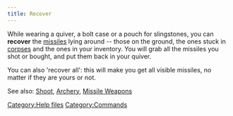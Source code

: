 ```yaml
---
title: Recover
---
```


While wearing a quiver, a bolt case or a pouch for slingstones, you can
**recover** the [missiles](ammunition "wikilink") lying around -- those
on the ground, the ones stuck in [corpses](corpse "wikilink") and the
ones in your inventory. You will grab all the missiles you shot or
bought, and put them back in your quiver.

You can also 'recover all': this will make you get all visible missiles,
no matter if they are yours or not.

See also: [Shoot](Shoot "wikilink"), [Archery](Archery "wikilink"),
[Missile Weapons](Missile_Weapons "wikilink")

[Category:Help files](Category:Help_files "wikilink")
[Category:Commands](Category:Commands "wikilink")